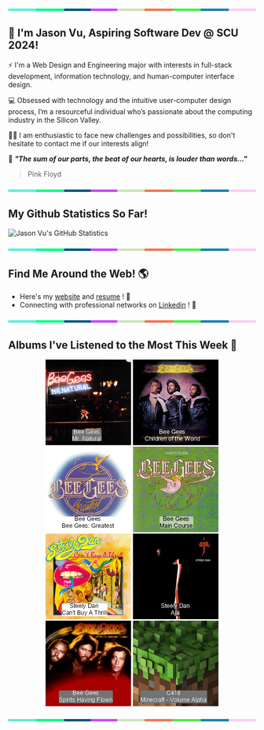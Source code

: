 <img src="./.github/workflows/banner_strip.png" width="100%" height="5px">

## 👋 I'm Jason Vu, Aspiring Software Dev @ SCU 2024!

⚡ I'm a Web Design and Engineering major with interests in full-stack development, information technology, and human-computer interface design.

💻 Obsessed with technology and the intuitive user-computer design process, I’m a resourceful individual who’s passionate about the computing industry in the Silicon Valley.

🙋‍♂️ I am enthusiastic to face new challenges and possibilities, so don't hesitate to contact me if our interests align!

🤝 ***"The sum of our parts, the beat of our hearts, is louder than words..."***
> Pink Floyd

<img src="./.github/workflows/banner_strip.png" width="100%" height="5px">

## My Github Statistics So Far!
![Jason Vu's GitHub Statistics](https://github-readme-stats.vercel.app/api?username=JAVAB3ANS&show_icons=true)

<img src="./.github/workflows/banner_strip.png" width="100%" height="5px">

## Find Me Around the Web! 🌎
- Here's my [website](https://javab3ans.github.io/portfolio) and [resume](https://javab3ans.github.io/portfolio/resume.html) ! 📝
- Connecting with professional networks on [Linkedin](https://www.linkedin.com/in/jason-anh-vu/)  ! 💼  

<img src="./.github/workflows/banner_strip.png" width="100%" height="5px">

## Albums I've Listened to the Most This Week 🎹 

<!-- lastfm -->
<p align="center"><a href="https://www.last.fm/music/Bee+Gees/Mr.+Natural"><img src="./album-covers-finished/album-cover_final_0.png" title="Bee Gees - Mr. Natural"></a> <a href="https://www.last.fm/music/Bee+Gees/Children+of+the+World"><img src="./album-covers-finished/album-cover_final_1.png" title="Bee Gees - Children of the World"></a> <a href="https://www.last.fm/music/Bee+Gees/Bee+Gees:+Greatest"><img src="./album-covers-finished/album-cover_final_2.png" title="Bee Gees - Bee Gees: Greatest"></a> <a href="https://www.last.fm/music/Bee+Gees/Main+Course"><img src="./album-covers-finished/album-cover_final_3.png" title="Bee Gees - Main Course"></a> <a href="https://www.last.fm/music/Steely+Dan/Can%27t+Buy+A+Thrill"><img src="./album-covers-finished/album-cover_final_4.png" title="Steely Dan - Can't Buy A Thrill"></a> <a href="https://www.last.fm/music/Steely+Dan/Aja"><img src="./album-covers-finished/album-cover_final_5.png" title="Steely Dan - Aja"></a> <a href="https://www.last.fm/music/Bee+Gees/Spirits+Having+Flown"><img src="./album-covers-finished/album-cover_final_6.png" title="Bee Gees - Spirits Having Flown"></a> <a href="https://www.last.fm/music/C418/Minecraft+-+Volume+Alpha"><img src="./album-covers-finished/album-cover_final_7.png" title="C418 - Minecraft - Volume Alpha"></a> </p>

<img src="./.github/workflows/banner_strip.png" width="100%" height="5px">
